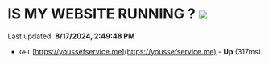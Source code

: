 # IS MY WEBSITE RUNNING ? [![](https://img.shields.io/static/v1?label=Sponsor&message=%E2%9D%A4&logo=GitHub&color=%23fe8e86)](https://github.com/sponsors/Youssef-Lehmam)

Last updated: **8/17/2024, 2:49:48 PM**

- `GET` [https://youssefservice.me](https://youssefservice.me) - **Up** (317ms)
